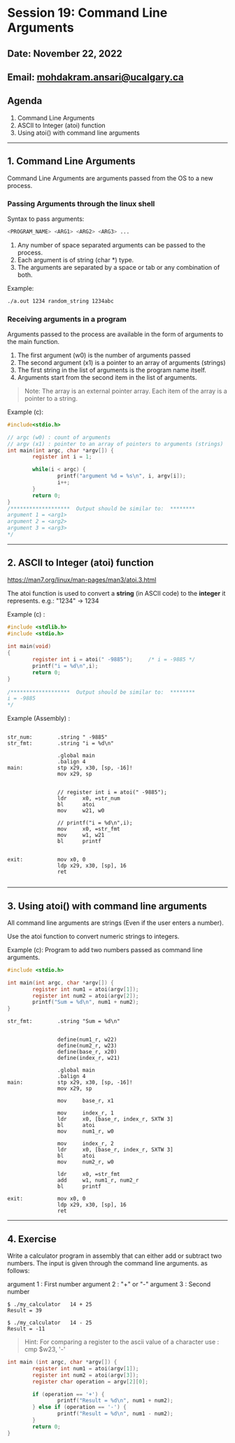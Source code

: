 # Session 19: Command Line Arguments

## Date: November 22, 2022

## Email: mohdakram.ansari@ucalgary.ca

## Agenda

1. Command Line Arguments
2. ASCII to Integer (atoi) function
3. Using atoi() with command line arguments
----

## 1. Command Line Arguments

Command Line Arguments are arguments passed from the OS to a new process.

### Passing Arguments through the linux shell

Syntax to pass arguments:
```bash
<PROGRAM_NAME> <ARG1> <ARG2> <ARG3> ...
```

1. Any number of space separated arguments can be passed to the process. 
2. Each argument is of string (char *) type.
3. The arguments are separated by a space or tab or any combination of both.


Example:
```bash
./a.out 1234 random_string 1234abc
```

### Receiving arguments in a program

Arguments passed to the process are available in the form of arguments to the main function.

1. The first argument (w0) is the number of arguments passed
2. The second argument (x1) is a pointer to an array of arguments (strings)
3. The first string in the list of arguments is the program name itself. 
4. Arguments start from the second item in the list of arguments.

> Note: The array is an external pointer array. Each item of the array is a pointer to a string.

Example (c):
```c
#include<stdio.h>

// argc (w0) : count of arguments
// argv (x1) : pointer to an array of pointers to arguments (strings)
int main(int argc, char *argv[]) {
        register int i = 1;

        while(i < argc) {
                printf("argument %d = %s\n", i, argv[i]);
                i++;
        }
        return 0;
}
/*******************  Output should be similar to:  ********
argument 1 = <arg1>
argument 2 = <arg2>
argument 3 = <arg3>
*/
```


---

## 2. ASCII to Integer (atoi) function

https://man7.org/linux/man-pages/man3/atoi.3.html

The atoi function is used to convert a **string** (in ASCII code) to the **integer** it represents.
e.g.: "1234" -> 1234

Example (c) :
```c
#include <stdlib.h>
#include <stdio.h>
 
int main(void)
{
        register int i = atoi(" -9885");     /* i = -9885 */
        printf("i = %d\n",i);
        return 0;
}
 
/*******************  Output should be similar to:  ********
i = -9885
*/
```

Example (Assembly) :
```assembly

str_num:        .string " -9885"
str_fmt:        .string "i = %d\n"

                .global main
                .balign 4
main:	        stp	x29, x30, [sp, -16]!
                mov	x29, sp


                // register int i = atoi(" -9885");
                ldr     x0, =str_num
                bl      atoi
                mov     w21, w0

                // printf("i = %d\n",i);
                mov     x0, =str_fmt
                mov     w1, w21
                bl      printf


exit:	        mov	x0, 0
                ldp	x29, x30, [sp], 16
                ret


```


---

## 3. Using atoi() with command line arguments

All command line arguments are strings (Even if the user enters a number).

Use the atoi function to convert numeric strings to integers.


Example (c): Program to add two numbers passed as command line arguments.
```c
#include <stdio.h>

int main(int argc, char *argv[]) {
        register int num1 = atoi(argv[1]);
        register int num2 = atoi(argv[2]);
        printf("Sum = %d\n", num1 + num2);
}

```

```assembly
str_fmt:        .string "Sum = %d\n"


                define(num1_r, w22)
                define(num2_r, w23)
                define(base_r, x20)
                define(index_r, w21)

                .global main
                .balign 4
main:	        stp	x29, x30, [sp, -16]!
                mov	x29, sp
        
                mov     base_r, x1

                mov     index_r, 1
                ldr     x0, [base_r, index_r, SXTW 3]
                bl      atoi
                mov     num1_r, w0

                mov     index_r, 2
                ldr     x0, [base_r, index_r, SXTW 3]
                bl      atoi
                mov     num2_r, w0

                ldr     x0, =str_fmt
                add     w1, num1_r, num2_r
                bl      printf
        
exit:	        mov	x0, 0
                ldp	x29, x30, [sp], 16
                ret

```


---

## 4. Exercise

Write a calculator program in assembly that can either add or subtract two numbers.
The input is given through the command line arguments. as follows:

argument 1 : First number
argument 2 : "+" or "-"
argument 3 : Second number

```
$ ./my_calculator   14 + 25
Result = 39

$ ./my_calculator   14 - 25
Result = -11
```

> Hint: For comparing a register to the ascii value of a character use :
> cmp   $w23, '-'

```c
int main (int argc, char *argv[]) {
        register int num1 = atoi(argv[1]);
        register int num2 = atoi(argv[3]);
        register char operation = argv[2][0];

        if (operation == '+') {
                printf("Result = %d\n", num1 + num2);
        } else if (operation == '-') {
                printf("Result = %d\n", num1 - num2);
        }
        return 0;
}
```

